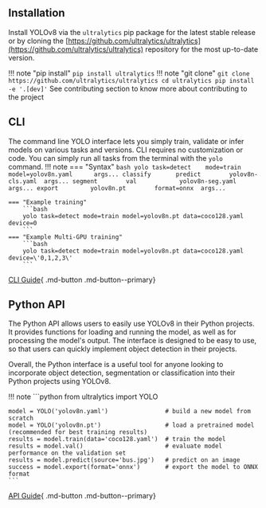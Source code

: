 ## Installation

Install YOLOv8 via the `ultralytics` pip package for the latest stable release or by cloning the [https://github.com/ultralytics/ultralytics](https://github.com/ultralytics/ultralytics) repository for the most up-to-date version.

!!! note "pip install"
    ```
    pip install ultralytics
    ```
!!! note "git clone"
    ```
    git clone https://github.com/ultralytics/ultralytics
    cd ultralytics
    pip install -e '.[dev]'
    ```
    See contributing section to know more about contributing to the project


## CLI
The command line YOLO interface lets you simply train, validate or infer models on various tasks and versions.
CLI requires no customization or code. You can simply run all tasks from the terminal with the `yolo` command.
!!! note
    === "Syntax"
        ```bash
        yolo task=detect    mode=train    model=yolov8n.yaml      args...
                  classify       predict        yolov8n-cls.yaml  args...
                  segment        val            yolov8n-seg.yaml  args...
                                 export         yolov8n.pt        format=onnx  args...
        ```

    === "Example training"
        ```bash
        yolo task=detect mode=train model=yolov8n.pt data=coco128.yaml device=0
        ```
    === "Example Multi-GPU training"
        ```bash
        yolo task=detect mode=train model=yolov8n.pt data=coco128.yaml device=\'0,1,2,3\'
        ```
[CLI Guide](cli.md){ .md-button .md-button--primary}

## Python API
The Python API allows users to easily use YOLOv8 in their Python projects. It provides functions for loading and running the model, as well as for processing the model's output. The interface is designed to be easy to use, so that users can quickly implement object detection in their projects.

Overall, the Python interface is a useful tool for anyone looking to incorporate object detection, segmentation or classification into their Python projects using YOLOv8.

!!! note
    ```python
    from ultralytics import YOLO

    model = YOLO('yolov8n.yaml')                # build a new model from scratch
    model = YOLO('yolov8n.pt')                  # load a pretrained model (recommended for best training results)
    results = model.train(data='coco128.yaml')  # train the model
    results = model.val()                       # evaluate model performance on the validation set
    results = model.predict(source='bus.jpg')   # predict on an image
    success = model.export(format='onnx')       # export the model to ONNX format
    ```
[API Guide](sdk.md){ .md-button .md-button--primary}
